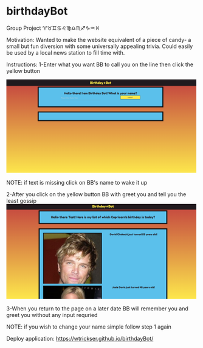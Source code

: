 # birthdayBot
Group Project
♈♉♊♋♌♍♎♏♐♑♒♓

Motivation:
  Wanted to make the website equivalent of a piece of candy- a small but fun diversion with some universally appealing trivia. Could easily be used by a local news station to fill time with.

Instructions:
  1-Enter what you want BB to call you on the line then click the yellow button
  
<img src = Screenshot1.png width=500>
 
 
 NOTE:
    if text is missing click on BB's name to wake it up

  2-After you click on the yellow button BB with greet you and tell you the least gossip
<img src = Screenshot2.png width=500>


  3-When you return to the page on a later date BB will remember you and greet you without any input requried
  
  NOTE:
    if you wish to change your name simple follow step 1 again

Deploy application:
https://wtrickser.github.io/birthdayBot/
